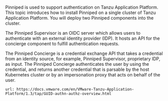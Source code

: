 
Pinniped is used to support authentication on Tanzu Application Platform. This topic introduces how to install Pinniped on a single cluster of Tanzu Application Platform. You will deploy two Pinniped components into the cluster.

The Pinniped Supervisor is an OIDC server which allows users to authenticate with an external identity provider (IDP). It hosts an API for the concierge component to fulfill authentication requests.

The Pinniped Concierge is a credential exchange API that takes a credential from an identity source, for example, Pinniped Supervisor, proprietary IDP, as input. The Pinniped Concierge authenticates the user by using the credential, and returns another credential that is parsable by the host Kubernetes cluster or by an impersonation proxy that acts on behalf of the user.

```dashboard:open-url
url: https://docs.vmware.com/en/VMware-Tanzu-Application-Platform/1.3/tap/GUID-authn-authz-overview.html
```
